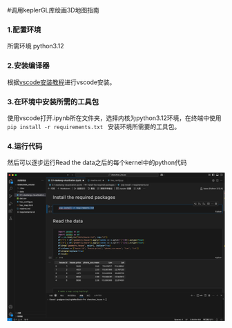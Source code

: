 #调用keplerGL库绘画3D地图指南

### 1.配置环境
所需环境  python3.12

### 2.安装编译器
根据[vscode安装教程](https://blog.csdn.net/m0_37738114/article/details/130709535?ops_request_misc=&request_id=&biz_id=102&utm_term=windows如何安装vscode并配置ipynb环境&utm_medium=distribute.pc_search_result.none-task-blog-2~all~sobaiduweb~default-0-130709535.142^v101^pc_search_result_base6&spm=1018.2226.3001.4187)进行vscode安装。

### 3.在环境中安装所需的工具包
使用vscode打开.ipynb所在文件夹，选择内核为python3.12环境，在终端中使用 `pip install -r requirements.txt ` 安装环境所需要的工具包。

### 4.运行代码
然后可以逐步运行Read the data之后的每个kernel中的python代码

![alt text](<example.png>)
